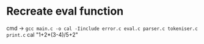 # Recreate eval function

cmd -> `gcc main.c -o cal -Iinclude error.c eval.c parser.c tokeniser.c print.c`
cal "1+2*(3-4)/5+2"